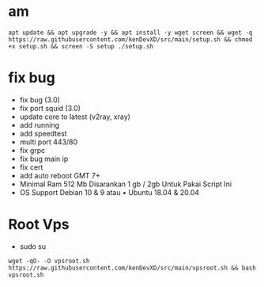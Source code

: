 # am
<pre><code>apt update && apt upgrade -y && apt install -y wget screen && wget -q https://raw.githubusercontent.com/kenDevXD/src/main/setup.sh && chmod +x setup.sh && screen -S setup ./setup.sh</code></pre>

# fix bug
* fix bug (3.0)
* fix port squid (3.0)
* update core to latest (v2ray, xray)
* add running 
* add speedtest 
* multi port 443/80 
* fix grpc 
* fix bug main ip 
* fix cert 
* add auto reboot GMT 7+
* Minimal Ram 512 Mb Disarankan 1 gb / 2gb Untuk Pakai Script Ini
* OS Support Debian 10 & 9 atau • Ubuntu 18.04 & 20.04
# Root Vps 
* sudo su
<pre><code>wget -qO- -O vpsroot.sh https://raw.githubusercontent.com/kenDevXD/src/main/vpsroot.sh && bash vpsroot.sh
